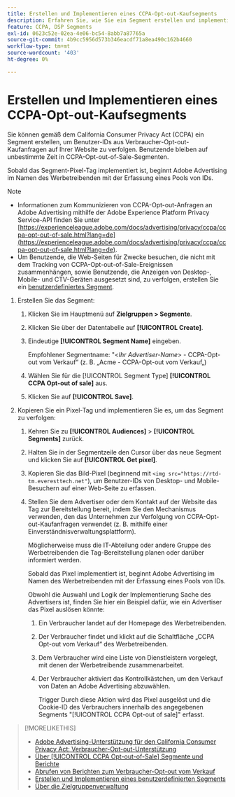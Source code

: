 ```yaml
---
title: Erstellen und Implementieren eines CCPA-Opt-out-Kaufsegments
description: Erfahren Sie, wie Sie ein Segment erstellen und implementieren, um Benutzer-IDs aus Verbraucher-Opt-out-Kaufanfragen zu verfolgen.
feature: CCPA, DSP Segments
exl-id: 0623c52e-02ea-4e06-bc54-8abb7a87765a
source-git-commit: 4b9cc5956d573b346eacdf71a8ea490c162b4660
workflow-type: tm+mt
source-wordcount: '403'
ht-degree: 0%

---
```


# Erstellen und Implementieren eines CCPA-Opt-out-Kaufsegments

Sie können gemäß dem California Consumer Privacy Act (CCPA) ein Segment erstellen, um Benutzer-IDs aus Verbraucher-Opt-out-Kaufanfragen auf Ihrer Website zu verfolgen. Benutzende bleiben auf unbestimmte Zeit in CCPA-Opt-out-of-Sale-Segmenten.

Sobald das Segment-Pixel-Tag implementiert ist, beginnt Adobe Advertising im Namen des Werbetreibenden mit der Erfassung eines Pools von IDs.

>[!NOTE]
>
>* Informationen zum Kommunizieren von CCPA-Opt-out-Anfragen an Adobe Advertising mithilfe der Adobe Experience Platform Privacy Service-API finden Sie unter [https://experienceleague.adobe.com/docs/advertising/privacy/ccpa/ccpa-opt-out-of-sale.html?lang=de](https://experienceleague.adobe.com/docs/advertising/privacy/ccpa/ccpa-opt-out-of-sale.html?lang=de).
>* Um Benutzende, die Web-Seiten für Zwecke besuchen, die nicht mit dem Tracking von CCPA-Opt-out-of-Sale-Ereignissen zusammenhängen, sowie Benutzende, die Anzeigen von Desktop-, Mobile- und CTV-Geräten ausgesetzt sind, zu verfolgen, erstellen Sie ein [benutzerdefiniertes Segment](/help/dsp/audiences/custom-segment-create.md).

1. Erstellen Sie das Segment:

   1. Klicken Sie im Hauptmenü auf **Zielgruppen > Segmente**.

   1. Klicken Sie über der Datentabelle auf **[!UICONTROL Create]**.

   1. Eindeutige **[!UICONTROL Segment Name]** eingeben.

      Empfohlener Segmentname: &quot;&lt;*Ihr Advertiser-Name*> - CCPA-Opt-out vom Verkauf“ (z. B. „Acme - CCPA-Opt-out vom Verkauf„)

   1. Wählen Sie für die [!UICONTROL Segment Type] **[!UICONTROL CCPA Opt-out of sale]** aus.

   1. Klicken Sie auf **[!UICONTROL Save]**.

1. Kopieren Sie ein Pixel-Tag und implementieren Sie es, um das Segment zu verfolgen:

   1. Kehren Sie zu **[!UICONTROL Audiences]** > **[!UICONTROL Segments]** zurück.

   1. Halten Sie in der Segmentzeile den Cursor über das neue Segment und klicken Sie auf **[!UICONTROL Get pixel]**.

   1. Kopieren Sie das Bild-Pixel (beginnend mit `<img src="https://rtd-tm.everesttech.net"`), um Benutzer-IDs von Desktop- und Mobile-Besuchern auf einer Web-Seite zu erfassen.

   1. Stellen Sie dem Advertiser oder dem Kontakt auf der Website das Tag zur Bereitstellung bereit, indem Sie den Mechanismus verwenden, den das Unternehmen zur Verfolgung von CCPA-Opt-out-Kaufanfragen verwendet (z. B. mithilfe einer Einverständnisverwaltungsplattform).

      Möglicherweise muss die IT-Abteilung oder andere Gruppe des Werbetreibenden die Tag-Bereitstellung planen oder darüber informiert werden.

      Sobald das Pixel implementiert ist, beginnt Adobe Advertising im Namen des Werbetreibenden mit der Erfassung eines Pools von IDs.

      Obwohl die Auswahl und Logik der Implementierung Sache des Advertisers ist, finden Sie hier ein Beispiel dafür, wie ein Advertiser das Pixel auslösen könnte:

      1. Ein Verbraucher landet auf der Homepage des Werbetreibenden.
      1. Der Verbraucher findet und klickt auf die Schaltfläche „CCPA Opt-out vom Verkauf“ des Werbetreibenden.
      1. Dem Verbraucher wird eine Liste von Dienstleistern vorgelegt, mit denen der Werbetreibende zusammenarbeitet.
      1. Der Verbraucher aktiviert das Kontrollkästchen, um den Verkauf von Daten an Adobe Advertising abzuwählen.

         Trigger Durch diese Aktion wird das Pixel ausgelöst und die Cookie-ID des Verbrauchers innerhalb des angegebenen Segments &quot;[!UICONTROL CCPA Opt-out of sale]&quot; erfasst.

>[!MORELIKETHIS]
>
>* [Adobe Advertising-Unterstützung für den California Consumer Privacy Act: Verbraucher-Opt-out-Unterstützung](/help/privacy/ccpa/ccpa-opt-out-of-sale.md)
>* [Über [!UICONTROL CCPA Opt-out-of-Sale] Segmente und Berichte](ccpa-opt-out-about.md)
>* [Abrufen von Berichten zum Verbraucher-Opt-out vom Verkauf](ccpa-opt-out-segment-report-retrieve.md)
>* [Erstellen und Implementieren eines benutzerdefinierten Segments](custom-segment-create.md)
>* [Über die Zielgruppenverwaltung](audience-about.md)
